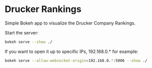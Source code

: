 # Drucker Rankings

Simple Bokeh app to visualize the Drucker Company Rankings.

Start the server:

```bash
bokeh serve --show ./
```

If you want to open it up to specific IPs, 192.168.0.* for example:

```bash
bokeh serve --allow-websocket-origin=192.168.0.*:5006 --show ./
```
